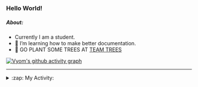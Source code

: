 ### Hello World!

##### About:
- Currently I am a student.
- 🌱 I’m learning how to make better documentation.
- 🌱 GO PLANT SOME TREES AT [TEAM TREES](https://teamtrees.org/)

[![Vyom's github activity graph](https://activity-graph.herokuapp.com/graph?username=Vyvy-vi)](https://github.com/ashutosh00710/github-readme-activity-graph)

---
<details>
  <summary>:zap: My Activity:</summary>
  
<!--START_SECTION:waka-->
![Code Time](http://img.shields.io/badge/Code%20Time-941%20hrs%2027%20mins-blue)

**I'm a Night 🦉** 

```text
🌞 Morning    95 commits     ███░░░░░░░░░░░░░░░░░░░░░░   13.63% 
🌆 Daytime    169 commits    ██████░░░░░░░░░░░░░░░░░░░   24.25% 
🌃 Evening    228 commits    ████████░░░░░░░░░░░░░░░░░   32.71% 
🌙 Night      205 commits    ███████░░░░░░░░░░░░░░░░░░   29.41%

```
📅 **I'm Most Productive on Sunday** 

```text
Monday       100 commits    ███░░░░░░░░░░░░░░░░░░░░░░   14.35% 
Tuesday      113 commits    ████░░░░░░░░░░░░░░░░░░░░░   16.21% 
Wednesday    86 commits     ███░░░░░░░░░░░░░░░░░░░░░░   12.34% 
Thursday     103 commits    ███░░░░░░░░░░░░░░░░░░░░░░   14.78% 
Friday       104 commits    ███░░░░░░░░░░░░░░░░░░░░░░   14.92% 
Saturday     74 commits     ██░░░░░░░░░░░░░░░░░░░░░░░   10.62% 
Sunday       117 commits    ████░░░░░░░░░░░░░░░░░░░░░   16.79%

```


📊 **This Week I Spent My Time On** 

```text
🔥 Editors: 
VS Code                  6 hrs 54 mins       █████████████████████████   100.0%

🐱‍💻 Projects: 
generators               2 hrs 47 mins       ██████████░░░░░░░░░░░░░░░   40.46% 
CSF                      2 hrs 7 mins        ███████░░░░░░░░░░░░░░░░░░   30.73% 
assignments              1 hr 28 mins        █████░░░░░░░░░░░░░░░░░░░░   21.43% 
discord-bot              29 mins             █░░░░░░░░░░░░░░░░░░░░░░░░   7.07% 
praise                   1 min               ░░░░░░░░░░░░░░░░░░░░░░░░░   0.32%

```


 Last Updated on 04/11/2022 00:13:24 UTC
<!--END_SECTION:waka-->
</details>
